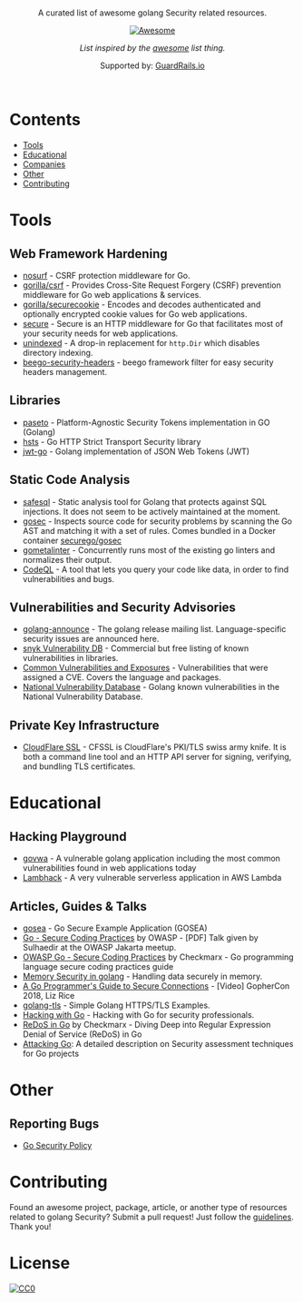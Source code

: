 <br/>
<div align="center">

A curated list of awesome golang Security related resources.

[![Awesome](https://awesome.re/badge.svg)](https://awesome.re)

_List inspired by the [awesome](https://github.com/sindresorhus/awesome) list thing._

Supported by: [GuardRails.io](https://www.guardrails.io)

</div>
<br/>

# Contents
- [Tools](#tools)
- [Educational](#educational)
- [Companies](#companies)
- [Other](#other)
- [Contributing](#contributing)

# Tools

## Web Framework Hardening

- [nosurf](https://github.com/justinas/nosurf) - CSRF protection middleware for Go.
- [gorilla/csrf](https://github.com/gorilla/csrf) - Provides Cross-Site Request Forgery (CSRF) prevention middleware for Go web applications & services.
- [gorilla/securecookie](https://github.com/gorilla/securecookie) - Encodes and decodes authenticated and optionally encrypted cookie values for Go web applications.
- [secure](https://github.com/unrolled/secure) -  Secure is an HTTP middleware for Go that facilitates most of your security needs for web applications.
- [unindexed](https://github.com/jordan-wright/unindexed) - A drop-in replacement for `http.Dir` which disables directory indexing.
- [beego-security-headers](https://github.com/gosecguy/beego-security-headers) - beego framework filter for easy security headers management.

## Libraries

- [paseto](https://github.com/o1egl/paseto) - Platform-Agnostic Security Tokens implementation in GO (Golang)
- [hsts](https://github.com/StalkR/hsts) - Go HTTP Strict Transport Security library
- [jwt-go](https://github.com/dgrijalva/jwt-go) - Golang implementation of JSON Web Tokens (JWT)

## Static Code Analysis

- [safesql](https://github.com/stripe/safesql) - Static analysis tool for Golang that protects against SQL injections. It does not seem to be actively maintained at the moment.
- [gosec](https://github.com/securego/gosec) - Inspects source code for security problems by scanning the Go AST and matching it with a set of rules. Comes bundled in a Docker container [securego/gosec](https://hub.docker.com/r/securego/gosec)
- [gometalinter](https://github.com/alecthomas/gometalinter) - Concurrently runs most of the existing go linters and normalizes their output.
- [CodeQL](https://securitylab.github.com/tools/codeql) - A tool that lets you query your code like data, in order to find vulnerabilities and bugs.

## Vulnerabilities and Security Advisories

- [golang-announce](https://groups.google.com/forum/#!forum/golang-announce) - The golang release mailing list. Language-specific security issues are announced here.
- [snyk Vulnerability DB](https://snyk.io/vuln?type=golang) - Commercial but free listing of known vulnerabilities in libraries.
- [Common Vulnerabilities and Exposures](https://www.cvedetails.com/vulnerability-list/vendor_id-14185/Golang.html) - Vulnerabilities that were assigned a CVE. Covers the language and packages.
- [National Vulnerability Database](https://nvd.nist.gov/vuln/search/results?form_type=Basic&results_type=overview&query=golang&search_type=all) - Golang known vulnerabilities in the National Vulnerability Database.

## Private Key Infrastructure

- [CloudFlare SSL](https://github.com/cloudflare/cfssl) - CFSSL is CloudFlare's PKI/TLS swiss army knife. It is both a command line tool and an HTTP API server for signing, verifying, and bundling TLS certificates.

# Educational

## Hacking Playground

- [govwa](https://github.com/0c34/govwa) - A vulnerable golang application including the most common vulnerabilities found in web applications today
- [Lambhack](https://github.com/wickett/lambhack) - A very vulnerable serverless application in AWS Lambda

## Articles, Guides & Talks

- [gosea](https://github.com/komand/gosea) - Go Secure Example Application (GOSEA)
- [Go - Secure Coding Practices](https://www.owasp.org/images/2/2b/Owasp-171123063052.pdf) by OWASP - [PDF] Talk given by Sulhaedir at the OWASP Jakarta meetup.
- [OWASP Go - Secure Coding Practices](https://github.com/OWASP/Go-SCP) by Checkmarx - Go programming language secure coding practices guide
- [Memory Security in golang](https://cryptolosophy.org/memory-security-go/) - Handling data securely in memory.
- [A Go Programmer's Guide to Secure Connections](https://www.youtube.com/watch?v=kxKLYDLzuHA) - [Video] GopherCon 2018, Liz Rice
- [golang-tls](https://github.com/denji/golang-tls) - Simple Golang HTTPS/TLS Examples.
- [Hacking with Go](https://github.com/parsiya/Hacking-with-Go) - Hacking with Go for security professionals.
- [ReDoS in Go](https://www.checkmarx.com/2018/05/07/redos-go/) by Checkmarx - Diving Deep into Regular Expression Denial of Service (ReDoS) in Go
- [Attacking Go](https://blog.trailofbits.com/2019/11/07/attacking-go-vr-ttps/): A detailed description on Security assessment techniques for Go projects

# Other

## Reporting Bugs

- [Go Security Policy](https://golang.org/security)

# Contributing

Found an awesome project, package, article, or another type of resources related to golang Security? Submit a pull request!
Just follow the [guidelines](/CONTRIBUTING.md). Thank you!

# License

[![CC0](http://mirrors.creativecommons.org/presskit/buttons/88x31/svg/cc-zero.svg)](http://creativecommons.org/publicdomain/zero/1.0/)
